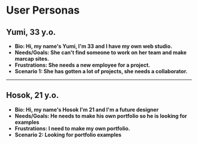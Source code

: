 # User Personas

## Yumi, 33 y.o.

- **Bio: Hi, my name's Yumi, I'm 33 and I have my own web studio.**
- **Needs/Goals: She can't find someone to work on her team and make marcap
  sites.**
- **Frustrations: She needs a new employee for a project.**
- **Scenario 1: She has gotten a lot of projects, she needs a collaborator.**

---

## Hosok, 21 y.o.

- **Bio: Hi, my name's Hosok I'm 21 and I'm a future designer**
- **Needs/Goals: He needs to make his own portfolio so he is looking for
  examples**
- **Frustrations: I need to make my own portfolio.**
- **Scenario 2: Looking for portfolio examples**
